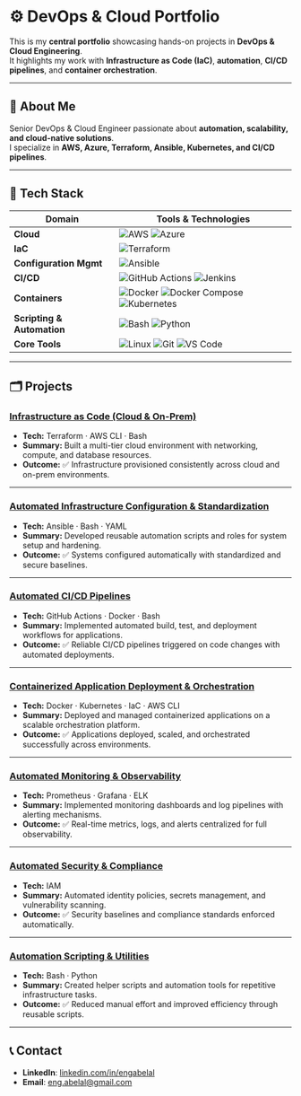 # ⚙️ DevOps & Cloud Portfolio

This is my **central portfolio** showcasing hands-on projects in **DevOps & Cloud Engineering**.  
It highlights my work with **Infrastructure as Code (IaC)**, **automation**, **CI/CD pipelines**, and **container orchestration**.  

---

## 📌 About Me
Senior DevOps & Cloud Engineer passionate about **automation, scalability, and cloud-native solutions**.  
I specialize in **AWS, Azure, Terraform, Ansible, Kubernetes, and CI/CD pipelines**.  

---

## 🧰 Tech Stack

| Domain                   | Tools & Technologies                                                                 |
|--------------------------|---------------------------------------------------------------------------------------|
| **Cloud**                | ![AWS](https://img.shields.io/badge/Cloud-AWS-orange) ![Azure](https://img.shields.io/badge/Cloud-Azure-blue)                                 |
| **IaC**                  | ![Terraform](https://img.shields.io/badge/IaC-Terraform-blue)                        |
| **Configuration Mgmt**   | ![Ansible](https://img.shields.io/badge/CM-Ansible-red)                              |
| **CI/CD**                | ![GitHub Actions](https://img.shields.io/badge/CI%2FCD-GitHub_Actions-lightgrey) ![Jenkins](https://img.shields.io/badge/CI%2FCD-Jenkins-green) |
| **Containers**           | ![Docker](https://img.shields.io/badge/Containers-Docker-blue) ![Docker Compose](https://img.shields.io/badge/Containers-Docker_Compose-lightblue) ![Kubernetes](https://img.shields.io/badge/Containers-Kubernetes-blue) |
| **Scripting & Automation** | ![Bash](https://img.shields.io/badge/Scripting-Bash-black) ![Python](https://img.shields.io/badge/Scripting-Python-yellow) |
| **Core Tools**           | ![Linux](https://img.shields.io/badge/OS-Linux-grey) ![Git](https://img.shields.io/badge/SCM-Git-red) ![VS Code](https://img.shields.io/badge/Editor-VS_Code-blue) |

---

## 🗂️ Projects

### [Infrastructure as Code (Cloud & On-Prem)](./Projects/infrastructure-as-code)  
- **Tech:** Terraform · AWS CLI · Bash  
- **Summary:** Built a multi-tier cloud environment with networking, compute, and database resources.  
- **Outcome:** ✅ Infrastructure provisioned consistently across cloud and on-prem environments.  

---

### [Automated Infrastructure Configuration & Standardization](./Projects/infrastructure-config-standardization)  
- **Tech:** Ansible · Bash · YAML  
- **Summary:** Developed reusable automation scripts and roles for system setup and hardening.  
- **Outcome:** ✅ Systems configured automatically with standardized and secure baselines.  

---

### [Automated CI/CD Pipelines](./Projects/ci-cd-pipelines)  
- **Tech:** GitHub Actions · Docker · Bash  
- **Summary:** Implemented automated build, test, and deployment workflows for applications.  
- **Outcome:** ✅ Reliable CI/CD pipelines triggered on code changes with automated deployments.  

---

### [Containerized Application Deployment & Orchestration](./Projects/container-deployment-orchestration)  
- **Tech:** Docker · Kubernetes · IaC · AWS CLI  
- **Summary:** Deployed and managed containerized applications on a scalable orchestration platform.  
- **Outcome:** ✅ Applications deployed, scaled, and orchestrated successfully across environments.  

---

### [Automated Monitoring & Observability](./Projects/monitoring-observability)  
- **Tech:** Prometheus · Grafana · ELK  
- **Summary:** Implemented monitoring dashboards and log pipelines with alerting mechanisms.  
- **Outcome:** ✅ Real-time metrics, logs, and alerts centralized for full observability.  

---

### [Automated Security & Compliance](./Projects/security-compliance-automation)  
- **Tech:** IAM 
- **Summary:** Automated identity policies, secrets management, and vulnerability scanning.  
- **Outcome:** ✅ Security baselines and compliance standards enforced automatically.  

---

### [Automation Scripting & Utilities](./Projects/scripting-utilities)  
- **Tech:** Bash · Python  
- **Summary:** Created helper scripts and automation tools for repetitive infrastructure tasks.  
- **Outcome:** ✅ Reduced manual effort and improved efficiency through reusable scripts.  
---

## 📞 Contact
- **LinkedIn**: [linkedin.com/in/engabelal](https://linkedin.com/in/engabelal/)  
- **Email**: eng.abelal@gmail.com 
